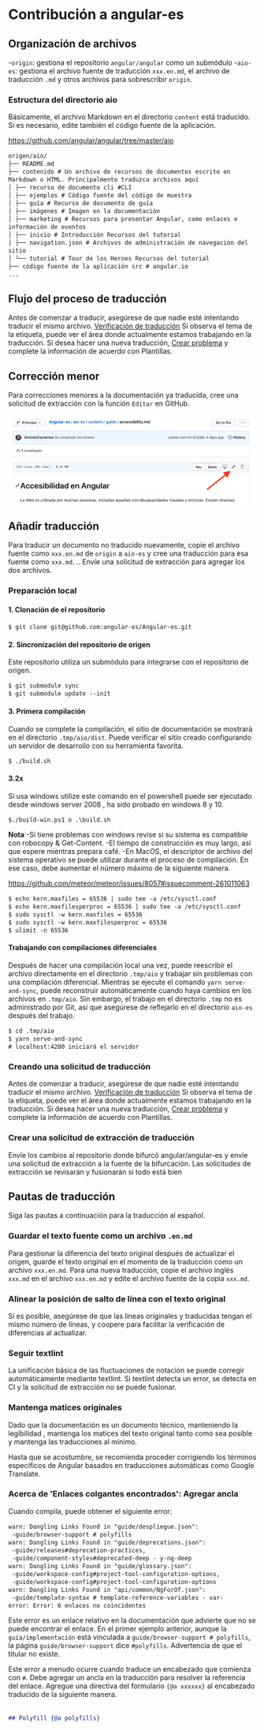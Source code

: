# Contribución a angular-es

## Organización de archivos

-`origin`: gestiona el repositorio `angular/angular` como un submódulo
-`aio-es`: gestiona el archivo fuente de traducción `xxx.en.md`, el archivo de traducción `.md` y otros archivos para sobrescribir `origin`.

### Estructura del directorio aio

Básicamente, el archivo Markdown en el directorio `content` está traducido.
Si es necesario, edite también el código fuente de la aplicación.

https://github.com/angular/angular/tree/master/aio

```
origen/aio/
├── README.md
├── contenido # Un archivo de recursos de documentos escrito en Markdown o HTML. Principalmente traduzca archivos aquí
│ ├── recurso de documento cli #CLI
│ ├── ejemplos # Código fuente del código de muestra
│ ├── guía # Recurso de documento de guía
│ ├── imágenes # Imagen en la documentación
│ ├── marketing # Recursos para presentar Angular, como enlaces e información de eventos
│ ├── inicio # Introducción Recursos del tutorial
│ ├── navigation.json # Archivos de administración de navegación del sitio
│ └── tutorial # Tour de los Heroes Recursos del tutorial
├── código fuente de la aplicación src # angular.io
...

```

## Flujo del proceso de traducción

Antes de comenzar a traducir, asegúrese de que nadie esté intentando traducir el mismo archivo.
[Verificación de traducción](https://github.com/angular/angular-es/labels/type%3A%20Translation%20Checkout) Si observa el tema de la etiqueta, puede ver el área donde actualmente estamos trabajando en la traducción.
Si desea hacer una nueva traducción, [Crear problema](https://github.com/angular/angular-es/issues/new/choose) y complete la información de acuerdo con Plantillas.

## Corrección menor

Para correcciones menores a la documentación ya traducida, cree una solicitud de extracción con la función `Editar` en GitHub.

![edit-on-github](./docs/edit-on-github.png)

## Añadir traducción

Para traducir un documento no traducido nuevamente, copie el archivo fuente como `xxx.en.md` de `origin` a `aio-es` y cree una traducción para esa fuente como `xxx.md`. ..
Envíe una solicitud de extracción para agregar los dos archivos.

### Preparación local

#### 1. Clonación de el repositorio

``` 
$ git clone git@github.com:angular-es/Angular-es.git

```

#### 2. Sincronización del repositorio de origen

Este repositorio utiliza un submódulo para integrarse con el repositorio de origen.

```
$ git submodule sync
$ git submodule update --init

```

#### 3. Primera compilación

Cuando se complete la compilación, el sitio de documentación se mostrará en el directorio `.tmp/aio/dist`.
Puede verificar el sitio creado configurando un servidor de desarrollo con su herramienta favorita.

```
$ ./build.sh

```
#### 3.2x 
Si usa windows utilize este comando en el powershell puede ser ejecutado desde windows server 2008 , ha sido probado en windows 8 y 10.

```
$./build-win.ps1 o .\build.sh
```

**Nota**
-Si tiene problemas con windows revise si su sistema es compatible con robocopy & Get-Content.
-El tiempo de construcción es muy largo, así que espere mientras prepara café.
-En MacOS, el descriptor de archivo del sistema operativo se puede utilizar durante el proceso de compilación.
  En ese caso, debe aumentar el número máximo de la siguiente manera.

https://github.com/meteor/meteor/issues/8057#issuecomment-261011063

```
$ echo kern.maxfiles = 65536 | sudo tee -a /etc/sysctl.conf
$ echo kern.maxfilesperproc = 65536 | sudo tee -a /etc/sysctl.conf
$ sudo sysctl -w kern.maxfiles = 65536
$ sudo sysctl -w kern.maxfilesperproc = 65536
$ ulimit -n 65536

```

#### Trabajando con compilaciones diferenciales

Después de hacer una compilación local una vez, puede reescribir el archivo directamente en el directorio `.tmp/aio` y trabajar sin problemas con una compilación diferencial.
Mientras se ejecute el comando `yarn serve-and-sync`, puede reconstruir automáticamente cuando haya cambios en los archivos en `.tmp/aio`.
Sin embargo, el trabajo en el directorio `.tmp` no es administrado por Git, así que asegúrese de reflejarlo en el directorio `aio-es` después del trabajo.

```
$ cd .tmp/aio
$ yarn serve-and-sync
# localhost:4200 iniciará el servidor

```

### Creando una solicitud de traducción

Antes de comenzar a traducir, asegúrese de que nadie esté intentando traducir el mismo archivo.
[Verificación de traducción](https://github.com/angular/angular-es/labels/type%3A%20Translation%20Checkout) Si observa el tema de la etiqueta, puede ver el área donde actualmente estamos trabajando en la traducción.
Si desea hacer una nueva traducción, [Crear problema](https://github.com/angular/angular-es/issues/new/choose) y complete la información de acuerdo con Plantillas.

### Crear una solicitud de extracción de traducción

Envíe los cambios al repositorio donde bifurcó angular/angular-es y envíe una solicitud de extracción a la fuente de la bifurcación.
Las solicitudes de extracción se revisarán y fusionarán si todo está bien

## Pautas de traducción

Siga las pautas a continuación para la traducción al español.

### Guardar el texto fuente como un archivo `.en.md`

Para gestionar la diferencia del texto original después de actualizar el origen, guarde el texto original en el momento de la traducción como un archivo `xxx.en.md`.
Para una nueva traducción, copie el archivo inglés `xxx.md` en el archivo `xxx.en.md` y edite el archivo fuente de la copia `xxx.md`.

### Alinear la posición de salto de línea con el texto original

Si es posible, asegúrese de que las líneas originales y traducidas tengan el mismo número de líneas, y coopere para facilitar la verificación de diferencias al actualizar.

### Seguir textlint

La unificación básica de las fluctuaciones de notación se puede corregir automáticamente mediante textlint.
Si textlint detecta un error, se detecta en CI y la solicitud de extracción no se puede fusionar.

### Mantenga matices originales

Dado que la documentación es un documento técnico, manteniendo la legibilidad , mantenga los matices del texto original tanto como sea posible y mantenga las traducciones al mínimo.

Hasta que se acostumbre, se recomienda proceder corrigiendo los términos específicos de Angular basados ​​en traducciones automáticas como Google Translate.

### Acerca de 'Enlaces colgantes encontrados': Agregar ancla

Cuando compila, puede obtener el siguiente error:

```
warn: Dangling Links Found in "guide/despliegue.json":
 -guide/browser-support # polyfills
warn: Dangling Links Found in "guide/deprecations.json":
 -guide/releases#deprecation-practices,
 -guide/component-styles#deprecated-deep - y-ng-deep
warn: Dangling Links Found in "guide/glossary.json":
 -guide/workspace-config#project-tool-configuration-options,
 -guide/workspace-config#project-tool-configuration-options
warn: Dangling Links Found in "api/common/NgForOf.json":
 -guide/template-syntax # template-reference-variables - var-
error: Error: 6 enlaces no coincidentes
```

Este error es un enlace relativo en la documentación que advierte que no se puede encontrar el enlace.
En el primer ejemplo anterior, aunque la `guía/implementación` está vinculada a `guide/browser-support # polyfills`, la página `guide/browser-support` dice `#polyfills`. Advertencia de que el titular no existe.

Este error a menudo ocurre cuando traduce un encabezado que comienza con `#`.
Debe agregar un ancla en la traducción para resolver la referencia del enlace. Agregue una directiva del formulario `{@a xxxxxx}` al encabezado traducido de la siguiente manera.

```md

## Polyfill {@a polyfills}

```

